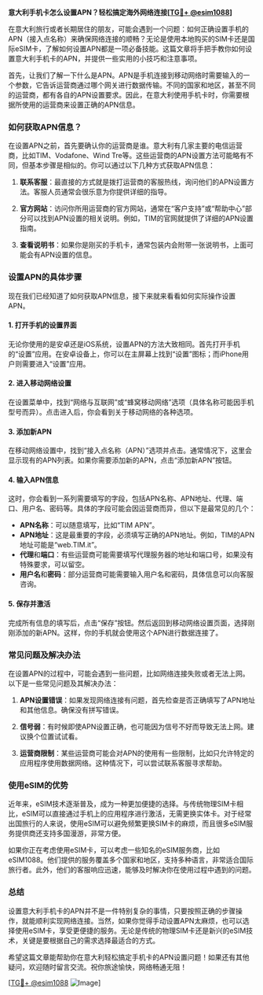 **意大利手机卡怎么设置APN？轻松搞定海外网络连接[[TG💪+ @esim1088](https://t.me/s/esim1088)]**

在意大利旅行或者长期居住的朋友，可能会遇到一个问题：如何正确设置手机的APN（接入点名称）来确保网络连接的顺畅？无论是使用本地购买的SIM卡还是国际eSIM卡，了解如何设置APN都是一项必备技能。这篇文章将手把手教你如何设置意大利手机卡的APN，并提供一些实用的小技巧和注意事项。

首先，让我们了解一下什么是APN。APN是手机连接到移动网络时需要输入的一个参数，它告诉运营商通过哪个网关进行数据传输。不同的国家和地区，甚至不同的运营商，都有各自的APN设置要求。因此，在意大利使用手机卡时，你需要根据所使用的运营商来设置正确的APN信息。

### 如何获取APN信息？

在设置APN之前，首先要确认你的运营商是谁。意大利有几家主要的电信运营商，比如TIM、Vodafone、Wind Tre等。这些运营商的APN设置方法可能略有不同，但基本步骤是相似的。你可以通过以下几种方式获取APN信息：

1. **联系客服**：最直接的方式就是拨打运营商的客服热线，询问他们的APN设置方法。客服人员通常会很乐意为你提供详细的指导。
   
2. **官方网站**：访问你所用运营商的官方网站，通常在“客户支持”或“帮助中心”部分可以找到APN设置的相关说明。例如，TIM的官网就提供了详细的APN设置指南。

3. **查看说明书**：如果你是刚买的手机卡，通常包装内会附带一张说明书，上面可能会有APN设置的信息。

### 设置APN的具体步骤

现在我们已经知道了如何获取APN信息，接下来就来看看如何实际操作设置APN。

#### 1. 打开手机的设置界面

无论你使用的是安卓还是iOS系统，设置APN的方法大致相同。首先打开手机的“设置”应用。在安卓设备上，你可以在主屏幕上找到“设置”图标；而iPhone用户则需要进入“设置”应用。

#### 2. 进入移动网络设置

在设置菜单中，找到“网络与互联网”或“蜂窝移动网络”选项（具体名称可能因手机型号而异）。点击进入后，你会看到关于移动网络的各种选项。

#### 3. 添加新APN

在移动网络设置中，找到“接入点名称（APN）”选项并点击。通常情况下，这里会显示现有的APN列表。如果你需要添加新的APN，点击“添加新APN”按钮。

#### 4. 输入APN信息

这时，你会看到一系列需要填写的字段，包括APN名称、APN地址、代理、端口、用户名、密码等。具体的字段可能会因运营商而异，但以下是最常见的几个：

- **APN名称**：可以随意填写，比如“TIM APN”。
- **APN地址**：这是最重要的字段，必须填写正确的APN地址。例如，TIM的APN地址可能是“web.TIM.it”。
- **代理**和**端口**：有些运营商可能需要填写代理服务器的地址和端口号，如果没有特殊要求，可以留空。
- **用户名**和**密码**：部分运营商可能需要输入用户名和密码，具体信息可以向客服咨询。

#### 5. 保存并激活

完成所有信息的填写后，点击“保存”按钮。然后返回到移动网络设置页面，选择刚刚添加的新APN。这样，你的手机就会使用这个APN进行数据连接了。

### 常见问题及解决办法

在设置APN的过程中，可能会遇到一些问题，比如网络连接失败或者无法上网。以下是一些常见问题及其解决办法：

1. **APN设置错误**：如果发现网络连接有问题，首先检查是否正确填写了APN地址和其他信息。确保没有拼写错误。

2. **信号弱**：有时候即使APN设置正确，也可能因为信号不好而导致无法上网。建议换个位置试试看。

3. **运营商限制**：某些运营商可能会对APN的使用有一些限制，比如只允许特定的应用程序使用数据网络。这种情况下，可以尝试联系客服寻求帮助。

### 使用eSIM的优势

近年来，eSIM技术逐渐普及，成为一种更加便捷的选择。与传统物理SIM卡相比，eSIM可以直接通过手机上的应用程序进行激活，无需更换实体卡。对于经常出国旅行的人来说，使用eSIM可以避免频繁更换SIM卡的麻烦，而且很多eSIM服务提供商还支持多国漫游，非常方便。

如果你正在考虑使用eSIM卡，可以考虑一些知名的eSIM服务商，比如eSIM1088。他们提供的服务覆盖多个国家和地区，支持多种语言，非常适合国际旅行者。此外，他们的客服响应迅速，能够及时解决你在使用过程中遇到的问题。

### 总结

设置意大利手机卡的APN并不是一件特别复杂的事情，只要按照正确的步骤操作，就能顺利实现网络连接。当然，如果你觉得手动设置APN太麻烦，也可以选择使用eSIM卡，享受更便捷的服务。无论是传统的物理SIM卡还是新兴的eSIM技术，关键是要根据自己的需求选择最适合的方式。

希望这篇文章能帮助你在意大利轻松搞定手机卡的APN设置问题！如果还有其他疑问，欢迎随时留言交流。祝你旅途愉快，网络畅通无阻！

[[TG💪+ @esim1088](https://t.me/s/esim1088) ![Image](https://i.postimg.cc/4NQfJmqS/Snipaste-2025-05-13-00-14-12.png)]